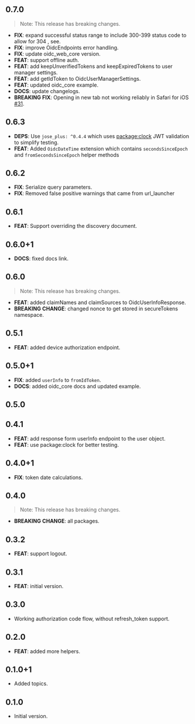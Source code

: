 ## 0.7.0

> Note: This release has breaking changes.

 - **FIX**: expand successful status range to include 300-399 status code to allow for 304 , see.
 - **FIX**: improve OidcEndpoints error handling.
 - **FIX**: update oidc_web_core version.
 - **FEAT**: support offline auth.
 - **FEAT**: add keepUnverifiedTokens and keepExpiredTokens to user manager settings.
 - **FEAT**: add getIdToken to OidcUserManagerSettings.
 - **FEAT**: updated oidc_core example.
 - **DOCS**: update changelogs.
 - **BREAKING** **FIX**: Opening in new tab not working reliably in Safari for iOS [#31](https://github.com/Bdaya-Dev/oidc/issues/31).

## 0.6.3

 - **DEPS**: Use `jose_plus: ^0.4.4` which uses [package:clock](https://pub.dev/packages/clock) JWT validation to simplify testing.
 - **FEAT**: Added `OidcDateTime` extension which contains `secondsSinceEpoch` and `fromSecondsSinceEpoch` helper methods

## 0.6.2

 - **FIX**: Serialize query parameters.
 - **FIX**: Removed false positive warnings that came from url_launcher

## 0.6.1

 - **FEAT**: Support overriding the discovery document.

## 0.6.0+1

 - **DOCS**: fixed docs link.

## 0.6.0

> Note: This release has breaking changes.

 - **FEAT**: added claimNames and claimSources to OidcUserInfoResponse.
 - **BREAKING** **CHANGE**: changed nonce to get stored in secureTokens namespace.

## 0.5.1

 - **FEAT**: added device authorization endpoint.

## 0.5.0+1

 - **FIX**: added `userInfo` to `fromIdToken`.
 - **DOCS**: added oidc_core docs and updated example.

## 0.5.0

## 0.4.1

 - **FEAT**: add response form userInfo endpoint to the user object.
 - **FEAT**: use package:clock for better testing.

## 0.4.0+1

 - **FIX**: token date calculations.

## 0.4.0

> Note: This release has breaking changes.

 - **BREAKING** **CHANGE**: all packages.

## 0.3.2

 - **FEAT**: support logout.

## 0.3.1

 - **FEAT**: initial version.

## 0.3.0

 - Working authorization code flow, without refresh_token support.

## 0.2.0

 - **FEAT**: added more helpers.

## 0.1.0+1

- Added topics.

## 0.1.0

- Initial version.
